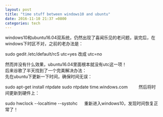 ```yaml
---
layout: post
title: "time stuff between windows10 and ubuntu"
date: 2016-11-10 21:37 =0800
categories: tech
---
```

windows10和ubuntu16.04双系统，仍然出现了喜闻乐见的老问题，装完后，在windows下时区不对，之前的老办法是：

  sudo gedit /etc/default/rcS
  utc=yes 改成 utc=no

然而并没有什么效果，ubuntu16.04里面根本就没有utc这一项！  
后来谷歌了半天找到了一个完美解决办法：  
先在ubuntu下更新一下时间，确保时间无误：  

  sudo apt-get install ntpdate
  sudo ntpdate time.windows.com
　　
然后将时间更新到硬件上：  

  sudo hwclock --localtime --systohc
　
重新进入windows10，发现时间恢复正常了！
